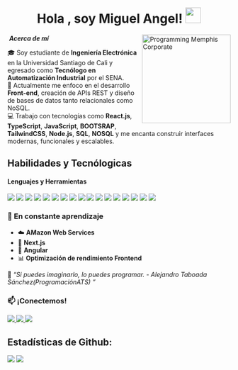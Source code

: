 <h1 align="center"><b>Hola , soy Miguel Angel!  </b><img src="https://media.giphy.com/media/hvRJCLFzcasrR4ia7z/giphy.gif" width="35"></h1>


<!--  -->
<img align="right" width="200px" alt="Programming Memphis Corporate" src="https://cdni.iconscout.com/illustration/premium/thumb/employee-attending-an-online-meeting-illustration-download-in-svg-png-gif-file-formats--digital-video-conference-business-call-corporate-pack-illustrations-10974740.png" />


&nbsp;***Acerca de mí***

🎓 Soy estudiante de **Ingeniería Electrónica** en la Universidad Santiago de Cali y egresado como **Tecnólogo en Automatización Industrial** por el SENA.  
💼 Actualmente me enfoco en el desarrollo **Front-end**, creación de APIs REST y diseño de bases de datos tanto relacionales como NoSQL.  
💻 Trabajo con tecnologías como **React.js**, **TypeScript**, **JavaScript**, **BOOTSRAP**, **TailwindCSS**, **Node.js**, **SQL**, **NOSQL** y me encanta construir interfaces modernas, funcionales y escalables.  


## Habilidades y Tecnólogicas

<h4> Lenguajes y Herramientas </h4>
<span> 

  <img src="https://img.shields.io/badge/HTML5-E34F26?style=for-the-badge&logo=html5&logoColor=white">
  <img src="https://img.shields.io/badge/CSS3-1572B6?style=for-the-badge&logo=css3&logoColor=white">
  <img src="https://img.shields.io/badge/JavaScript-F7DF1E?style=for-the-badge&logo=javascript&logoColor=black">
  <img src= "https://img.shields.io/badge/typescript-%23007ACC.svg?style=for-the-badge&logo=typescript&logoColor=white">
  <img src="https://img.shields.io/badge/react-%2320232a.svg?style=for-the-badge&logo=react&logoColor=%2361DAFB">
  <img src="https://img.shields.io/badge/python-3670A0?style=for-the-badge&logo=python&logoColor=ffdd54">
  <img src="https://img.shields.io/badge/node.js-6DA55F?style=for-the-badge&logo=node.js&logoColor=white">
  <img src="https://img.shields.io/badge/MySQL-00000F?style=for-the-badge&logo=mysql&logoColor=white">
  <img src="https://img.shields.io/badge/postgres-%23316192.svg?style=for-the-badge&logo=postgresql&logoColor=white">
  <img src="https://img.shields.io/badge/sqlite-%2307405e.svg?style=for-the-badge&logo=sqlite&logoColor=white">
  <img src="https://img.shields.io/badge/MongoDB-%234ea94b.svg?style=for-the-badge&logo=mongodb&logoColor=white">
  <img src="https://img.shields.io/badge/firebase-a08021?style=for-the-badge&logo=firebase&logoColor=ffcd34">
  <img src="https://img.shields.io/badge/tailwindcss-%2338B2AC.svg?style=for-the-badge&logo=tailwind-css&logoColor=white">
  <img src="https://img.shields.io/badge/bootstrap-%238511FA.svg?style=for-the-badge&logo=bootstrap&logoColor=white">
  <img src="https://img.shields.io/badge/firebase-a08021?style=for-the-badge&logo=firebase&logoColor=ffcd34">
  <img src="https://img.shields.io/badge/Git-F05032?style=for-the-badge&logo=git&logoColor=white">
  <img src="https://img.shields.io/badge/github-%23121011.svg?style=for-the-badge&logo=github&logoColor=white">
  
</span>

### 🧠 En constante aprendizaje


- ☁️ **AMazon Web Services**
- 🚀 **Next.js**
- 🧩 **Angular**
- 📊 **Optimización de rendimiento Frontend**


🧠 _“Si puedes imaginarlo, lo puedes programar. - Alejandro Taboada Sánchez(ProgramaciónATS) ”_

### 📫 ¡Conectemos!

<p>
  <a href="mailto:miguel.delta21@gmail.com">
    <img src="https://img.shields.io/badge/Email-miguel.delta21@gmail.com-D14836?style=for-the-badge&logo=gmail&logoColor=white" />
  </a>
  <a href="https://github.com/DevilsWillCry" target="_blank">
    <img src="https://img.shields.io/badge/GitHub-DevilsWillCry-181717?style=for-the-badge&logo=github" />
  </a>
  <a href="https://www.linkedin.com/in/miguel-angel-meñaca-coral" target="_blank">
    <img src="https://img.shields.io/badge/LinkedIn-Miguel%20A.%20Meñaca%20Coral-0077B5?style=for-the-badge&logo=linkedin" />
  </a>

<h2>Estadísticas de Github: </h2> 

[![](https://github-readme-stats.vercel.app/api?username=DevilsWillCry&show_icons=true&theme=tokyonight&hide_border=true&locale=en)](https://github.com/valentinawerle)
[![](https://github-readme-streak-stats.herokuapp.com/?user=DevilsWillCry&theme=material-palenight)](https://github.com/valentinawerle)
</div>
